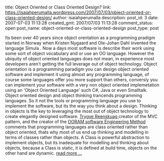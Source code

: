 title: Object Oriented or Class Oriented Design?
link: https://isaiahperumalla.wordpress.com/2007/07/03/object-oriented-or-class-oriented-design/
author: isaiahperumalla
description: 
post_id: 3
date: 2007-07-03 11:13:28
created_gmt: 2007/07/03 11:13:28
comment_status: open
post_name: object-oriented-or-class-oriented-design
post_type: post


Its been over 40 years since object orentation as a programming pradigm started in Norway when Kristen Nygaard and Ole-Johan Dahl invented the language Simula . Now a days most software is describe their work using some sort of object vocabulary and or use an OO language. However the ubiquity of object oriented languages does not mean, in experience most developers aren't getting the full leverage out of object technology. Object orientation is a programming paradigm you can design object oriented software and implement it using almost any programming language, of course some languages offer you more support than others, conversly you can implement your software with a very non object oriented implemetation using an 'Object Oriented Language' such C#, Java or even Smalltalk. Object oriented design and object thinking trancends programming languages. So it not the tools or programming language you use to implement the software, but its the way you think about a design. Thinking in objects is the key to leveraging the most out of object technology to create elegantly designed software. [Trygve Reenskuag ](http://heim.ifi.uio.no/~trygver/)creator of the MVC pattern, and the creator of the [OORAM software Engineering Method ](http://heim.ifi.uio.no/~trygver/1996/book/WorkingWithObjects.pdf)comments that programming languages are class oriented rather than object oriented, thats why most of us end up thinking and modelling in terms of classes rather than objects. A Class is powerful abstraction to implement objects, but its inadequate for modelling and thinking about objects, because a Class is static, it is defined at build time, objects on the other hand are dynamic. [read more ...](https://isaiahperumalla.wordpress.com/2007/07/03/object-oriented-or-class-oriented-design/)


